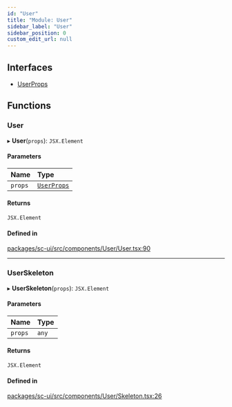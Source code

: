 ```yaml
---
id: "User"
title: "Module: User"
sidebar_label: "User"
sidebar_position: 0
custom_edit_url: null
---
```


## Interfaces

- [UserProps](../interfaces/User.UserProps.md)

## Functions

### User

▸ **User**(`props`): `JSX.Element`

#### Parameters

| Name | Type |
| :------ | :------ |
| `props` | [`UserProps`](../interfaces/User.UserProps.md) |

#### Returns

`JSX.Element`

#### Defined in

[packages/sc-ui/src/components/User/User.tsx:90](https://github.com/selfcommunity/community-ui/blob/67100aa/packages/sc-ui/src/components/User/User.tsx#L90)

___

### UserSkeleton

▸ **UserSkeleton**(`props`): `JSX.Element`

#### Parameters

| Name | Type |
| :------ | :------ |
| `props` | `any` |

#### Returns

`JSX.Element`

#### Defined in

[packages/sc-ui/src/components/User/Skeleton.tsx:26](https://github.com/selfcommunity/community-ui/blob/67100aa/packages/sc-ui/src/components/User/Skeleton.tsx#L26)
